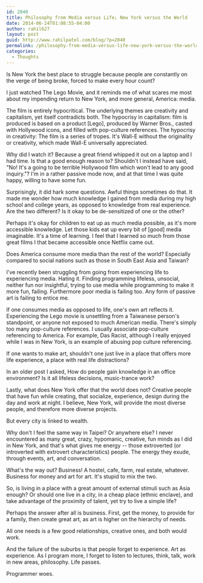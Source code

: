 ```yaml
---
id: 2040
title: Philosophy from Media versus Life; New York versus the World
date: 2014-06-24T01:08:55-04:00
author: rahil627
layout: post
guid: http://www.rahilpatel.com/blog/?p=2040
permalink: /philosophy-from-media-versus-life-new-york-versus-the-world/
categories:
  - Thoughts
---
```

Is New York the best place to struggle because people are constantly on the verge of being broke, forced to make every hour count?

I just watched The Lego Movie, and it reminds me of what scares me most about my impending return to New York, and more general, America: media.

The film is entirely hypocritical. The underlying themes are creativity and capitalism, yet itself contradicts both. The hypocrisy in capitalism: film is produced is based on a product [Lego], produced by Warner Bros., casted with Hollywood icons, and filled with pop-culture references. The hypocrisy in creativity: The film is a series of tropes. It's Wall-E without the originality or creativity, which made Wall-E universally appreciated.

Why did I watch it? Because a great friend whipped it out on a laptop and I had time. Is that a good enough reason to? Shouldn't I instead have said, "No! It's a going to be terrible Hollywood film which won't lead to any good inquiry."? I'm in a rather passive mode now, and at that time I was quite happy, willing to have some fun.

Surprisingly, it did hark some questions. Awful things sometimes do that. It made me wonder how much knowledge I gained from media during my high school and college years, as opposed to knowledge from real experience. Are the two different? Is it okay to be de-sensitized of one or the other?

Perhaps it's okay for children to eat up as much media possible, as it's more accessible knowledge. Let those kids eat up every bit of [good] media imaginable. It's a time of learning. I feel that I learned so much from those great films I that became accessible once Netflix came out.

Does America consume more media than the rest of the world? Especially compared to social nations such as those in South East Asia and Taiwan?

I've recently been struggling from going from experiencing life to experiencing media. Hating it. Finding programming lifeless, unsocial, neither fun nor insightful, trying to use media while programming to make it more fun, failing. Furthermore poor media is failing too. Any form of passive art is failing to entice me.

If one consumes media as opposed to life, one's own art reflects it. Experiencing the Lego movie is unsettling from a Taiwanese person's standpoint, or anyone not exposed to much American media. There's simply too many pop-culture references. I usually associate pop-culture referencing to America. For example, Das Racist, although I really enjoyed while I was in New York, is an example of abusing pop culture referencing.

If one wants to make art, shouldn't one just live in a place that offers more life experience, a place with real life distractions?

In an older post I asked, How do people gain knowledge in an office environment? Is it all lifeless decisions, music-trance work?

Lastly, what does New York offer that the world does not? Creative people that have fun while creating, that socialize, experience, design during the day and work at night. I believe, New York, will provide the most diverse people, and therefore more diverse projects.

But every city is linked to wealth.

Why don't I feel the same way in Taipei? Or anywhere else? I never encountered as many great, crazy, hypomanic, creative, fun minds as I did in New York, and that's what gives me energy -- those extroverted (or introverted with extrovert characteristics) people. The energy they exude, through events, art, and conversation.

What's the way out? Business! A hostel, cafe, farm, real estate, whatever. Business for money and art for art. It's stupid to mix the two.

So, is living in a place with a great amount of external stimuli  such as Asia enough? Or should one live in a city, in a cheap place (ethnic enclave), and take advantage of the proximity of talent, yet try to live a simple life?

Perhaps the answer after all is business. First, get the money, to provide for a family, then create great art, as art is higher on the hierarchy of needs.

All one needs is a few good relationships, creative ones, and both would work.

And the failure of the suburbs is that people forget to experience. Art as experience. As I program more, I forget to listen to lectures, think, talk, work in new areas, philosophy. Life passes.

Programmer woes.